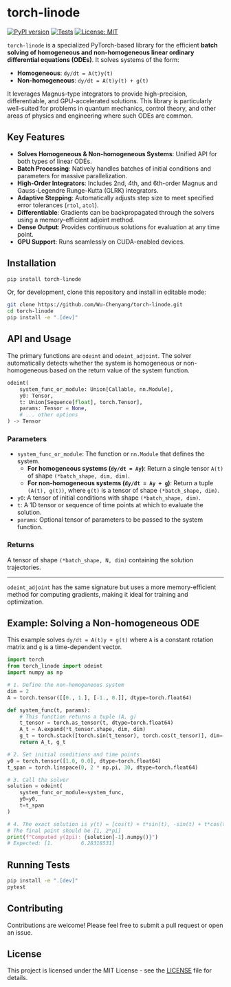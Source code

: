# torch-linode

[![PyPI version](https://badge.fury.io/py/torch-linode.svg)](https://badge.fury.io/py/torch-linode)
[![Tests](https://github.com/Wu-Chenyang/torch-linode/actions/workflows/ci.yml/badge.svg)](https://github.com/Wu-Chenyang/torch-linode/actions/workflows/ci.yml)
[![License: MIT](https://img.shields.io/badge/License-MIT-yellow.svg)](https://opensource.org/licenses/MIT)

`torch-linode` is a specialized PyTorch-based library for the efficient **batch solving of homogeneous and non-homogeneous linear ordinary differential equations (ODEs)**. It solves systems of the form:
- **Homogeneous**: `dy/dt = A(t)y(t)`
- **Non-homogeneous**: `dy/dt = A(t)y(t) + g(t)`

It leverages Magnus-type integrators to provide high-precision, differentiable, and GPU-accelerated solutions. This library is particularly well-suited for problems in quantum mechanics, control theory, and other areas of physics and engineering where such ODEs are common.

## Key Features

- **Solves Homogeneous & Non-homogeneous Systems**: Unified API for both types of linear ODEs.
- **Batch Processing**: Natively handles batches of initial conditions and parameters for massive parallelization.
- **High-Order Integrators**: Includes 2nd, 4th, and 6th-order Magnus and Gauss-Legendre Runge-Kutta (GLRK) integrators.
- **Adaptive Stepping**: Automatically adjusts step size to meet specified error tolerances (`rtol`, `atol`).
- **Differentiable**: Gradients can be backpropagated through the solvers using a memory-efficient adjoint method.
- **Dense Output**: Provides continuous solutions for evaluation at any time point.
- **GPU Support**: Runs seamlessly on CUDA-enabled devices.

## Installation

```bash
pip install torch-linode
```

Or, for development, clone this repository and install in editable mode:

```bash
git clone https://github.com/Wu-Chenyang/torch-linode.git
cd torch-linode
pip install -e ".[dev]"
```

## API and Usage

The primary functions are `odeint` and `odeint_adjoint`. The solver automatically detects whether the system is homogeneous or non-homogeneous based on the return value of the system function.

```python
odeint(
    system_func_or_module: Union[Callable, nn.Module], 
    y0: Tensor, 
    t: Union[Sequence[float], torch.Tensor],
    params: Tensor = None,
    # ... other options
) -> Tensor
```

### Parameters

- `system_func_or_module`: The function or `nn.Module` that defines the system.
  - **For homogeneous systems (`dy/dt = Ay`)**: Return a single tensor `A(t)` of shape `(*batch_shape, dim, dim)`.
  - **For non-homogeneous systems (`dy/dt = Ay + g`)**: Return a tuple `(A(t), g(t))`, where `g(t)` is a tensor of shape `(*batch_shape, dim)`.
- `y0`: A tensor of initial conditions with shape `(*batch_shape, dim)`.
- `t`: A 1D tensor or sequence of time points at which to evaluate the solution.
- `params`: Optional tensor of parameters to be passed to the system function.

### Returns

A tensor of shape `(*batch_shape, N, dim)` containing the solution trajectories.

---

`odeint_adjoint` has the same signature but uses a more memory-efficient method for computing gradients, making it ideal for training and optimization.

## Example: Solving a Non-homogeneous ODE

This example solves `dy/dt = A(t)y + g(t)` where `A` is a constant rotation matrix and `g` is a time-dependent vector.

```python
import torch
from torch_linode import odeint
import numpy as np

# 1. Define the non-homogeneous system
dim = 2
A = torch.tensor([[0., 1.], [-1., 0.]], dtype=torch.float64)

def system_func(t, params):
    # This function returns a tuple (A, g)
    t_tensor = torch.as_tensor(t, dtype=torch.float64)
    A_t = A.expand(*t_tensor.shape, dim, dim)
    g_t = torch.stack([torch.sin(t_tensor), torch.cos(t_tensor)], dim=-1)
    return A_t, g_t

# 2. Set initial conditions and time points
y0 = torch.tensor([1.0, 0.0], dtype=torch.float64)
t_span = torch.linspace(0, 2 * np.pi, 30, dtype=torch.float64)

# 3. Call the solver
solution = odeint(
    system_func_or_module=system_func,
    y0=y0,
    t=t_span
)

# 4. The exact solution is y(t) = [cos(t) + t*sin(t), -sin(t) + t*cos(t)]
# The final point should be [1, 2*pi]
print(f"Computed y(2pi): {solution[-1].numpy()}")
# Expected: [1.         6.28318531]
```

## Running Tests

```bash
pip install -e ".[dev]"
pytest
```

## Contributing

Contributions are welcome! Please feel free to submit a pull request or open an issue.

## License

This project is licensed under the MIT License - see the [LICENSE](LICENSE) file for details.
